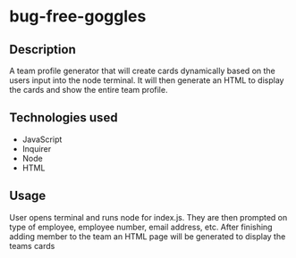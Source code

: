 # bug-free-goggles

## Description 

A team profile generator that will create cards dynamically based on the users input into the node terminal. It will then generate an HTML to display the cards and show the entire team profile.

## Technologies used 

* JavaScript
* Inquirer
* Node 
* HTML

## Usage 

User opens terminal and runs node for index.js. They are then prompted on type of employee, employee number, email address, etc. After finishing adding member to the team an HTML page will be generated to display the teams cards

##